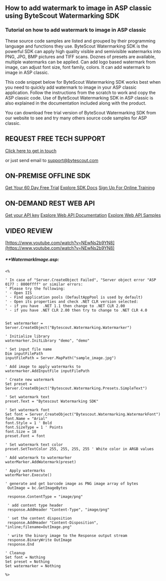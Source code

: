 ## How to add watermark to image in ASP classic using ByteScout Watermarking SDK

### Tutorial on how to add watermark to image in ASP classic

These source code samples are listed and grouped by their programming language and functions they use. ByteScout Watermarking SDK is the powerful SDK can apply high quality visible and semivisible watermarks into PNG, JPG, BMP pictures and TIFF scans. Doznes of presets are available, multiple watermarks can be applied. Can add logo based watermark from image, can adjust font size, font family, colors. It can add watermark to image in ASP classic.

This code snippet below for ByteScout Watermarking SDK works best when you need to quickly add watermark to image in your ASP classic application. Follow the instructions from the scratch to work and copy the ASP classic code. Use of ByteScout Watermarking SDK in ASP classic is also explained in the documentation included along with the product.

You can download free trial version of ByteScout Watermarking SDK from our website to see and try many others source code samples for ASP classic.

## REQUEST FREE TECH SUPPORT

[Click here to get in touch](https://bytescout.zendesk.com/hc/en-us/requests/new?subject=ByteScout%20Watermarking%20SDK%20Question)

or just send email to [support@bytescout.com](mailto:support@bytescout.com?subject=ByteScout%20Watermarking%20SDK%20Question) 

## ON-PREMISE OFFLINE SDK 

[Get Your 60 Day Free Trial](https://bytescout.com/download/web-installer?utm_source=github-readme)
[Explore SDK Docs](https://bytescout.com/documentation/index.html?utm_source=github-readme)
[Sign Up For Online Training](https://academy.bytescout.com/)


## ON-DEMAND REST WEB API

[Get your API key](https://pdf.co/documentation/api?utm_source=github-readme)
[Explore Web API Documentation](https://pdf.co/documentation/api?utm_source=github-readme)
[Explore Web API Samples](https://github.com/bytescout/ByteScout-SDK-SourceCode/tree/master/PDF.co%20Web%20API)

## VIDEO REVIEW

[https://www.youtube.com/watch?v=NEwNs2b9YN8](https://www.youtube.com/watch?v=NEwNs2b9YN8)




<!-- code block begin -->

##### ****WatermarkImage.asp:**
    
```
<%

' In case of "Server.CreateObject Failed", "Server object error "ASP 0177 : 8000ffff" or similar errors:
' Please try the following:
' - Open IIS 
' - Find application pools (DefaultAppPool is used by default)
' - Open its properties and check .NET CLR version selected:
' - if you have  .NET 1.1 then change to .NET CLR 2.00
' - if you have .NET CLR 2.00 then try to change to .NET CLR 4.0


Set watermarker = Server.CreateObject("Bytescout.Watermarking.Watermarker")

' Initialize library
watermarker.InitLibrary "demo", "demo"

' Set input file name
Dim inputFilePath
inputFilePath = Server.MapPath("sample_image.jpg")

' Add image to apply watermarks to
watermarker.AddInputFile inputFilePath

' Create new watermark
Set preset = Server.CreateObject("Bytescout.Watermarking.Presets.SimpleText")

' Set watermark text
preset.Text = "Bytescout Watermarking SDK"

' Set watermark font
Set font = Server.CreateObject("Bytescout.Watermarking.WatermarkFont")
font.Name = "Arial"
font.Style = 1 ' Bold
font.SizeType = 1 ' Points
font.Size = 18
preset.Font = font

' Set watermark text color
preset.SetTextColor 255, 255, 255, 255 ' White color in ARGB values

' Add watermark to watermarker
waterMarker.AddWatermark(preset)

' Apply watermarks
waterMarker.Execute()

' generate and get barcode image as PNG image array of bytes
 OutImage = bc.GetImageBytes

 response.ContentType = "image/png"

 ' add content type header 
 response.AddHeader "Content-Type", "image/png"

 ' set the content disposition
 response.AddHeader "Content-Disposition", "inline;filename=OutImage.png" 

 ' write the binary image to the Response output stream 
 response.BinaryWrite OutImage
 response.End

' Cleanup
Set font = Nothing
Set preset = Nothing
Set watermarker = Nothing

%>

```

<!-- code block end -->